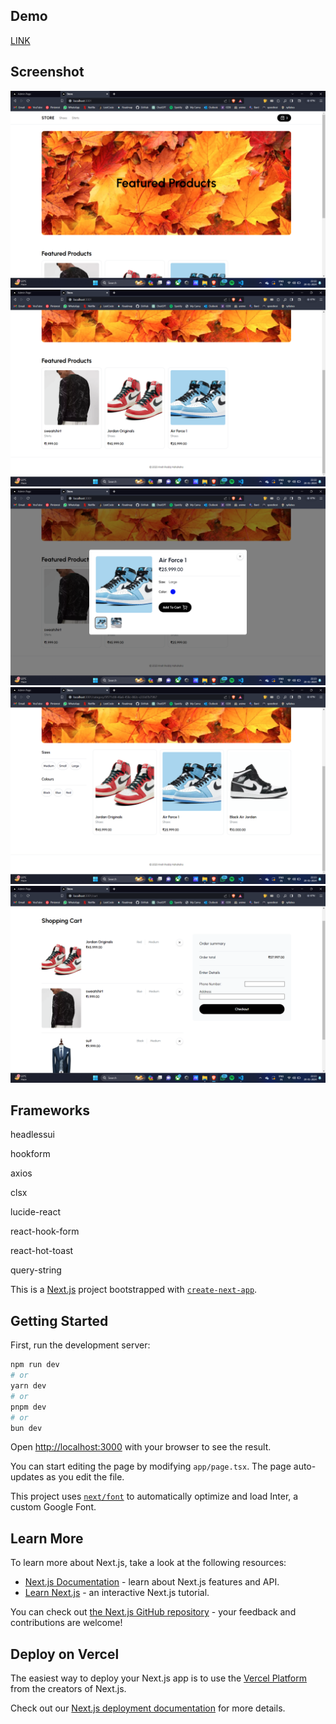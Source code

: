 ## Demo 

[LINK](https://ecommerce-store-pink-kappa.vercel.app/)


## Screenshot

![Image not found](https://github.com/anishredddy/ecommerce-store/blob/main/ScreenShots/Screenshot%20(67).png)
![Image not found](https://github.com/anishredddy/ecommerce-store/blob/main/ScreenShots/Screenshot%20(68).png)
![Image not found](https://github.com/anishredddy/ecommerce-store/blob/main/ScreenShots/Screenshot%20(69).png)
![Image not found](https://github.com/anishredddy/ecommerce-store/blob/main/ScreenShots/Screenshot%20(70).png)
![Image not found](https://github.com/anishredddy/ecommerce-store/blob/main/ScreenShots/Screenshot%20(71).png)

## Frameworks
headlessui

hookform

axios

clsx

lucide-react

react-hook-form

react-hot-toast

query-string

This is a [Next.js](https://nextjs.org/) project bootstrapped with [`create-next-app`](https://github.com/vercel/next.js/tree/canary/packages/create-next-app).

## Getting Started

First, run the development server:

```bash
npm run dev
# or
yarn dev
# or
pnpm dev
# or
bun dev
```

Open [http://localhost:3000](http://localhost:3000) with your browser to see the result.

You can start editing the page by modifying `app/page.tsx`. The page auto-updates as you edit the file.

This project uses [`next/font`](https://nextjs.org/docs/basic-features/font-optimization) to automatically optimize and load Inter, a custom Google Font.

## Learn More

To learn more about Next.js, take a look at the following resources:

- [Next.js Documentation](https://nextjs.org/docs) - learn about Next.js features and API.
- [Learn Next.js](https://nextjs.org/learn) - an interactive Next.js tutorial.

You can check out [the Next.js GitHub repository](https://github.com/vercel/next.js/) - your feedback and contributions are welcome!

## Deploy on Vercel

The easiest way to deploy your Next.js app is to use the [Vercel Platform](https://vercel.com/new?utm_medium=default-template&filter=next.js&utm_source=create-next-app&utm_campaign=create-next-app-readme) from the creators of Next.js.

Check out our [Next.js deployment documentation](https://nextjs.org/docs/deployment) for more details.
